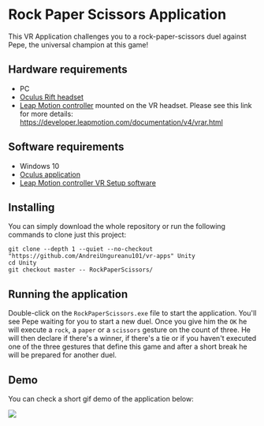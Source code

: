 # Rock Paper Scissors Application

This VR Application challenges you to a rock-paper-scissors duel against Pepe, the universal champion at this game!

## Hardware requirements

* PC
* [Oculus Rift headset](https://www.oculus.com/rift)
* [Leap Motion controller](https://www.leapmotion.com/) mounted on the VR headset. Please see this link for more details: https://developer.leapmotion.com/documentation/v4/vrar.html



## Software requirements

* Windows 10
* [Oculus application](https://www.oculus.com/setup/)
* [Leap Motion controller VR Setup software](https://developer.leapmotion.com/vr-setup)


## Installing

You can simply download the whole repository or run the following commands to clone just this project:

```
git clone --depth 1 --quiet --no-checkout "https://github.com/AndreiUngureanu101/vr-apps" Unity
cd Unity
git checkout master -- RockPaperScissors/
```

## Running the application

Double-click on the ```RockPaperScissors.exe``` file to start the application. You'll see Pepe waiting for you to start a new duel. Once you give him the ```OK``` he will execute a ```rock```, a ```paper``` or a ```scissors``` gesture on the count of three. He will then declare if there's a winner, if there's a tie or if you haven't executed one of the three gestures that define this game and after a short break he will be prepared for another duel.

## Demo
You can check a short gif demo of the application below:

![](GIF/RockPaperScissors.gif)
